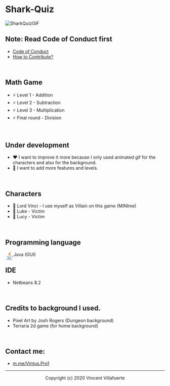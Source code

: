 # Shark-Quiz
![SharkQuizGIF](https://user-images.githubusercontent.com/73097560/97109908-f9a22200-1710-11eb-9a69-607a6fb4d30f.gif)

## Note: Read Code of Conduct first
- <a href="https://github.com/vinzvinci98/Shark-Quiz/blob/master/CODE_OF_CONDUCT.md">Code of Conduct</a>
- <a href="https://github.com/vinzvinci98/Shark-Quiz/blob/master/CONTRIBUTING.md">How to Contribute?</a>

<br />

## Math Game
- ⚡ Level 1 - Addition
- ⚡ Level 2 - Subtraction
- ⚡ Level 3 - Multiplication
- ⚡ Final round - Division

<br />

## Under development
- ❤️ I want to improve it more because I only used animated gif for the characters and also for the background.
- 💪 I want to add more features and levels.

<br />

## Characters
- 🔱 Lord Vinci - I use myself as Villain on this game (MINIme)
- 👦 Luke - Victim
- 👩 Lucy - Victim

<br />

## Programming language
<img align="left" alt="Java" width="26px" src="https://raw.githubusercontent.com/github/explore/80688e429a7d4ef2fca1e82350fe8e3517d3494d/topics/java/java.png" /> Java (GUI)

## IDE
 - Netbeans 8.2

<br />

## Credits to background I used.
- Pixel Art by Josh Rogers (Dungeon background)
- Terraria 2d game (for home background)

<br />

## Contact me: 
- <a href="m.me/Vintus.Pro1">m.me/Vintus.Pro1</a>

<hr />

<center>Copyright (c) 2020 Vincent Villafuerte</center>
